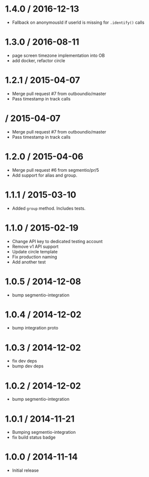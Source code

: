 
1.4.0 / 2016-12-13
==================

  * Fallback on anonymousId if userId is missing for `.identify()` calls

1.3.0 / 2016-08-11
==================

  * page screen timezone implementation into OB
  * add docker, refactor circle

1.2.1 / 2015-04-07
==================

  * Merge pull request #7 from outboundio/master
  * Pass timestamp in track calls

 / 2015-04-07
=============

  * Merge pull request #7 from outboundio/master
  * Pass timestamp in track calls

1.2.0 / 2015-04-06
==================

  * Merge pull request #6 from segmentio/pr/5
  * Add support for alias and group.

1.1.1 / 2015-03-10
==================

  * Added `group` method. Includes tests.

1.1.0 / 2015-02-19
==================

  * Change API key to dedicated testing account
  * Remove v1 API support
  * Update circle template
  * Fix production naming
  * Add another test

1.0.5 / 2014-12-08
==================

 * bump segmentio-integration

1.0.4 / 2014-12-02
==================

 * bump integration proto

1.0.3 / 2014-12-02
==================

 * fix dev deps
 * bump dev deps

1.0.2 / 2014-12-02
==================

 * bump segmentio-integration

1.0.1 / 2014-11-21
==================

 * Bumping segmentio-integration
 * fix build status badge

1.0.0 / 2014-11-14
==================

  * Initial release
